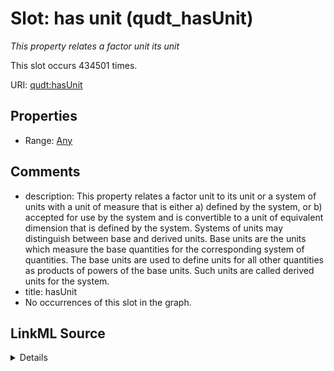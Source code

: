 

# Slot: has unit (qudt_hasUnit)


_This property relates a factor unit its unit_






This slot occurs 434501 times.


URI: [qudt:hasUnit](http://qudt.org/schema/qudt/hasUnit)



<!-- no inheritance hierarchy -->








## Properties

* Range: [Any](../classes/Any.md)





## Comments

* description: This property relates a factor unit to its unit or a system of units with a unit of measure that is either a) defined by the system, or b) accepted for use by the system and is convertible to a unit of equivalent dimension that is defined by the system. Systems of units may distinguish between base and derived units. Base units are the units which measure the base quantities for the corresponding system of quantities. The base units are used to define units for all other quantities as products of powers of the base units. Such units are called derived units for the system.
* title: hasUnit
* No occurrences of this slot in the graph.



## LinkML Source

<details>

```yaml
name: qudt_hasUnit
description: This property relates a factor unit its unit
title: has unit
comments:
- 'description: This property relates a factor unit to its unit or a system of units
  with a unit of measure that is either a) defined by the system, or b) accepted for
  use by the system and is convertible to a unit of equivalent dimension that is defined
  by the system. Systems of units may distinguish between base and derived units.
  Base units are the units which measure the base quantities for the corresponding
  system of quantities. The base units are used to define units for all other quantities
  as products of powers of the base units. Such units are called derived units for
  the system.'
- 'title: hasUnit'
- No occurrences of this slot in the graph.
from_schema: okns:qudt
source: http://qudt.org/schema/qudt
slot_uri: qudt:hasUnit
range: Any

```
</details>